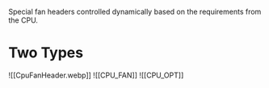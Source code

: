 Special fan headers controlled dynamically based on the requirements from the CPU.

# Two Types
![[CpuFanHeader.webp]]
![[CPU_FAN]]
![[CPU_OPT]]